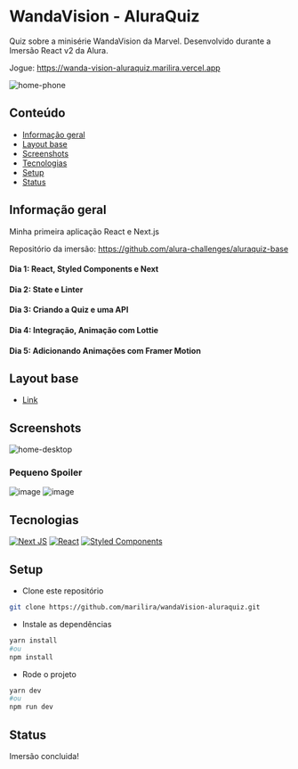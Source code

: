# WandaVision - AluraQuiz

Quiz sobre a minisérie WandaVision da Marvel. Desenvolvido durante a Imersão React v2 da Alura.

Jogue: https://wanda-vision-aluraquiz.marilira.vercel.app

![home-phone](https://user-images.githubusercontent.com/69325164/106344733-59691580-628a-11eb-8f96-2758ebe9c087.png)

## Conteúdo
* [Informação geral](#informação-geral)
* [Layout base](#layout-base)
* [Screenshots](#screenshots)
* [Tecnologias](#tecnologias)
* [Setup](#setup)
* [Status](#status)

## Informação geral

Minha primeira aplicação React e Next.js

Repositório da imersão: https://github.com/alura-challenges/aluraquiz-base

#### Dia 1: React, Styled Components e Next
#### Dia 2: State e Linter
#### Dia 3: Criando a Quiz e uma API
#### Dia 4: Integração, Animação com Lottie
#### Dia 5: Adicionando Animações com Framer Motion

## Layout base
- [Link](https://www.figma.com/file/cg1MIzSRRss8ggpypQbmdD/AluraQuiz?node-id=0%3A1)

## Screenshots
![home-desktop](https://user-images.githubusercontent.com/69325164/106344717-3d657400-628a-11eb-93fa-f79f031b520b.png)
### Pequeno Spoiler

![image](https://user-images.githubusercontent.com/69325164/106344968-adc0c500-628b-11eb-94dc-a39864b7f832.png) ![image](https://user-images.githubusercontent.com/69325164/106345001-d2b53800-628b-11eb-8d9e-ac045e056fa5.png)

## Tecnologias 

<a href="https://nextjs.org"><img alt="Next JS" src="https://img.shields.io/badge/next%20js%20-%23000000.svg?&style=for-the-badge&logo=next.js&logoColor=white"/></a> 
<a href="https://reactjs.org"><img alt="React" src="https://img.shields.io/badge/React-20232A?style=for-the-badge&logo=react&logoColor=61DAFB" /></a> 
<a href="https://styled-components.com"><img alt="Styled Components" src="https://img.shields.io/badge/-Styled_Components-db7092?style=for-the-badge&logo=styled-components&logoColor=000" /></a>

## Setup

- Clone este repositório
```bash
git clone https://github.com/marilira/wandaVision-aluraquiz.git
```
- Instale as dependências
```bash
yarn install
#ou
npm install
```
- Rode o projeto
```bash
yarn dev
#ou
npm run dev
```

## Status
Imersão concluida! 
